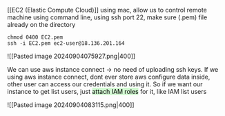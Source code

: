 [[EC2 (Elastic Compute Cloud)]] using mac, allow us to control remote machine using command line, using ssh port 22, make sure (.pem) file already on the directory

```
chmod 0400 EC2.pem
ssh -i EC2.pem ec2-user@18.136.201.164
```

![[Pasted image 20240904075927.png|400]]

We can use aws instance connect -> no need of uploading ssh keys.
If we using aws instance connect, dont ever store aws configure data inside, other user can access our credentials and using it.
So if we want our instance to get list users, just <mark style="background: #BBFABBA6;">attach IAM roles</mark> for it, like IAM list users

![[Pasted image 20240904083115.png|400]]
